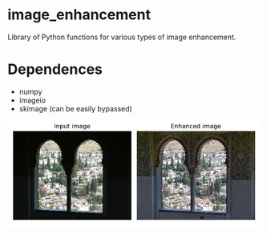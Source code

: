 # image_enhancement
Library of Python functions for various types of image enhancement.


# Dependences
- numpy
- imageio
- skimage (can be easily bypassed)


![Ecxample1](images/Figure_1.png "Example1")
